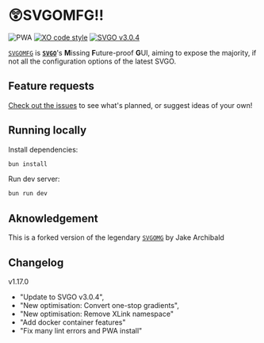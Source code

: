 # 😲SVGOMFG‼️

![PWA](https://www.pwa-shields.com/1.0.0/series/certified/purple.svg)
[![XO code style](https://shields.io/badge/code_style-5ed9c7?logo=xo&labelColor=gray)](https://github.com/xojs/xo)
[![SVGO v3.0.4](https://img.shields.io/badge/svgo-v3.0.4-blue)](https://svgo.dev)

[`SVGOMFG`](http://omfg.svg.beauty) is **[`SVGO`](https://svgo.dev)**'s **M**issing **F**uture-proof **G**UI, aiming to expose the majority, if not all the configuration options of the latest SVGO.

## Feature requests

[Check out the issues](https://github.com/svg-beauty/svgomfg/issues) to see what's planned, or suggest ideas of your own!

## Running locally

Install dependencies:

```sh
bun install
```

Run dev server:

```sh
bun run dev
```

## Aknowledgement

This is a forked version of the legendary [`SVGOMG`](https://jakearchibald.github.io/svgomg) by Jake Archibald

## Changelog

v1.17.0

- "Update to SVGO v3.0.4",
- "New optimisation: Convert one-stop gradients",
- "New optimisation: Remove XLink namespace"
- "Add docker container features"
- "Fix many lint errors and PWA install"
